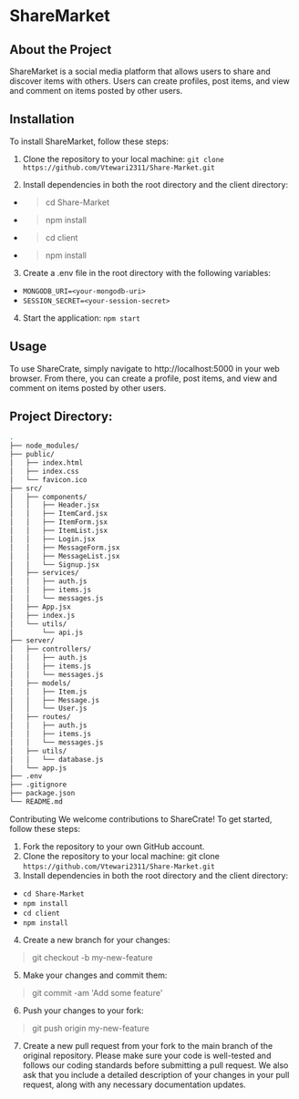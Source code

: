 # ShareMarket
## About the Project
ShareMarket is a social media platform that allows users to share and discover items with others. Users can create profiles, post items, and view and comment on items posted by other users.

## Installation
To install ShareMarket, follow these steps:

1. Clone the repository to your local machine:
`git clone https://github.com/Vtewari2311/Share-Market.git`

2. Install dependencies in both the root directory and the client directory:
* > cd Share-Market

* > npm install

* > cd client

* > npm install

3. Create a .env file in the root directory with the following variables:
* `MONGODB_URI=<your-mongodb-uri>`
* `SESSION_SECRET=<your-session-secret>`

4. Start the application:
`npm start`

## Usage
To use ShareCrate, simply navigate to http://localhost:5000 in your web browser. From there, you can create a profile, post items, and view and comment on items posted by other users.

## Project Directory:

```bash
.
├── node_modules/
├── public/
│   ├── index.html
│   ├── index.css
│   └── favicon.ico
├── src/
│   ├── components/
│   │   ├── Header.jsx
│   │   ├── ItemCard.jsx
│   │   ├── ItemForm.jsx
│   │   ├── ItemList.jsx
│   │   ├── Login.jsx
│   │   ├── MessageForm.jsx
│   │   ├── MessageList.jsx
│   │   └── Signup.jsx
│   ├── services/
│   │   ├── auth.js
│   │   ├── items.js
│   │   └── messages.js
│   ├── App.jsx
│   ├── index.js
│   └── utils/
│       └── api.js
├── server/
│   ├── controllers/
│   │   ├── auth.js
│   │   ├── items.js
│   │   └── messages.js
│   ├── models/
│   │   ├── Item.js
│   │   ├── Message.js
│   │   └── User.js
│   ├── routes/
│   │   ├── auth.js
│   │   ├── items.js
│   │   └── messages.js
│   ├── utils/
│   │   └── database.js
│   └── app.js
├── .env
├── .gitignore
├── package.json
└── README.md

```

Contributing
We welcome contributions to ShareCrate! To get started, follow these steps:

1. Fork the repository to your own GitHub account.
2. Clone the repository to your local machine:
git clone `https://github.com/Vtewari2311/Share-Market.git`
3. Install dependencies in both the root directory and the client directory:
* `cd Share-Market`
* `npm install`
* `cd client`
* `npm install`
4. Create a new branch for your changes:
> git checkout -b my-new-feature
5. Make your changes and commit them:
> git commit -am 'Add some feature'
6. Push your changes to your fork:
> git push origin my-new-feature
7. Create a new pull request from your fork to the main branch of the original repository.
Please make sure your code is well-tested and follows our coding standards before submitting a pull request. We also ask that you include a detailed description of your changes in your pull request, along with any necessary documentation updates.





